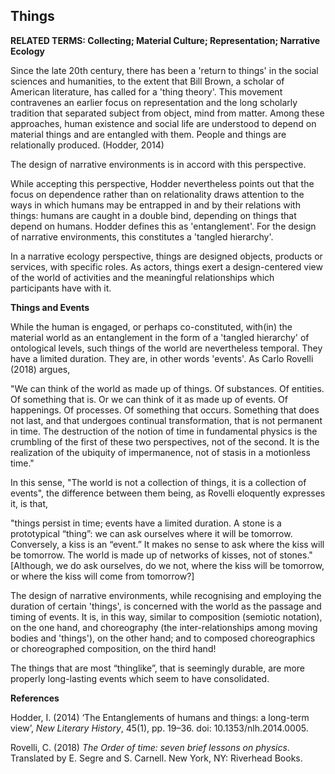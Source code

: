 ## Things

**RELATED TERMS: Collecting; Material Culture; Representation; Narrative Ecology**

Since the late 20th century, there has been a 'return to things' in the social sciences and humanities, to the extent that Bill Brown, a scholar of American literature, has called for a 'thing theory'. This movement contravenes an earlier focus on representation and the long scholarly tradition that separated subject from object, mind from matter. Among these  approaches, human existence and social life are understood to depend on material things and are entangled with them. People and things are relationally produced. (Hodder, 2014)

The design of narrative environments is in accord with this perspective.

While accepting this perspective, Hodder nevertheless points out that the focus on dependence rather than on relationality draws attention to the ways in which humans may be entrapped in and by their relations with things: humans are caught in a double bind, depending on things that depend on humans. Hodder defines this as 'entanglement'. For the design of narrative environments, this constitutes a 'tangled hierarchy'.

In a narrative ecology perspective, things are designed objects, products or services, with specific roles. As actors, things exert a design-centered view of the world of activities and the meaningful relationships which participants have with it.

**Things and Events**

While the human is engaged, or perhaps co-constituted, with(in) the material world as an entanglement in the form of a 'tangled hierarchy' of ontological levels, such things of the world are nevertheless temporal. They have a limited duration. They are, in other words 'events'. As Carlo Rovelli (2018) argues, 

"We can think of the world as made up of things. Of substances. Of entities. Of something that is. Or we can think of it as made up of events. Of happenings. Of processes. Of something that occurs. Something that does not last, and that undergoes continual transformation, that is not permanent in time. The destruction of the notion of time in fundamental physics is the crumbling of the first of these two perspectives, not of the second. It is the realization of the ubiquity of impermanence, not of stasis in a motionless time."

In this sense, "The world is not a collection of things, it is a collection of events", the difference between them being, as Rovelli eloquently expresses it, is that,  

"things persist in time; events have a limited duration. A stone is a prototypical “thing”: we can ask ourselves where it will be tomorrow. Conversely, a kiss is an “event.” It makes no sense to ask where the kiss will be tomorrow. The world is made up of networks of kisses, not of stones." [Although, we do ask ourselves, do we not, where the kiss will be tomorrow, or where the kiss will come from tomorrow?]

The design of narrative environments, while recognising and employing the duration of certain 'things', is concerned with the world as the passage and timing of events. It is, in this way, similar to composition (semiotic notation), on the one hand, and choreography (the inter-relationships among moving bodies and 'things'), on the other hand; and to composed choreographics or choreographed composition, on the third hand!

The things that are most “thinglike”, that is seemingly durable, are more properly long-lasting events which seem to have consolidated.

**References**

Hodder, I. (2014) ‘The Entanglements of humans and things: a long-term view’, _New Literary History_, 45(1), pp. 19–36. doi: 10.1353/nlh.2014.0005.

Rovelli, C. (2018) _The Order of time: seven brief lessons on physics_. Translated by E. Segre and S. Carnell. New York, NY: Riverhead Books.
